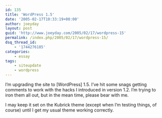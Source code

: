 ```yaml
---
id: 135
title: 'WordPress 1.5'
date: '2005-02-17T10:33:19+00:00'
author: joeyday
layout: post
guid: 'http://www.joeyday.com/2005/02/17/wordpress-15'
permalink: /index.php/2005/02/17/wordpress-15/
dsq_thread_id:
    - '1744276185'
categories:
    - essay
tags:
    - siteupdate
    - wordpress
---
```


I’m upgrading the site to \[WordPress\] 1.5. I’ve hit some snags getting comments to work with the hacks I introduced in version 1.2. I’m trying to iron them all out, but in the mean time, please bear with me.

I may keep it set on the Kubrick theme (except when I’m testing things, of course) until I get my usual theme working correctly.